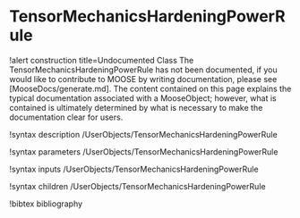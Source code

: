 <!-- MOOSE Documentation Stub: Remove this when content is added. -->

# TensorMechanicsHardeningPowerRule

!alert construction title=Undocumented Class
The TensorMechanicsHardeningPowerRule has not been documented, if you would like to contribute to MOOSE by
writing documentation, please see [MooseDocs/generate.md]. The content contained on this page explains
the typical documentation associated with a MooseObject; however, what is contained is ultimately
determined by what is necessary to make the documentation clear for users.

!syntax description /UserObjects/TensorMechanicsHardeningPowerRule

!syntax parameters /UserObjects/TensorMechanicsHardeningPowerRule

!syntax inputs /UserObjects/TensorMechanicsHardeningPowerRule

!syntax children /UserObjects/TensorMechanicsHardeningPowerRule

!bibtex bibliography
